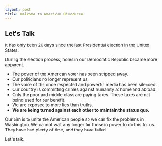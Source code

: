 ```yaml
---
layout: post
title: Welcome to American Discourse
---
```

## Let's Talk ##

It has only been 20 days since the last Presidential election in the United States.

During the election process, holes in our Democratic Republic became more apparent.

* The power of the American voter has been stripped away.
* Our politicians no longer represent us.
* The voice of the once respected and powerful media has been silenced.
* Our country is committing crimes against humanity at home and abroad.
* Only the poor and middle class are paying taxes. Those taxes are not being used for our benefit.
* We are exposed to more lies than truths.
* __We are being turned against each other to maintain the status quo.__

Our aim is to unite the American people so we can fix the problems in Washington. We cannot wait any longer for those in power to do this for us. They have had plenty of time, and they have failed.

Let's talk.
